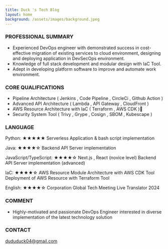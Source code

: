 ```yaml
---
title: Duck 's Tech Blog
layout: home
background: /assets/images/background.jpeg
---
```


### PROFESSIONAL SUMMARY
- Experienced DevOps engineer with demonstrated success in cost-effective migration of existing services  to cloud environment, designing and deploying application in DevSecOps environment.
- Knowledge of full stack development and modular design with IaC Tool.
- Adept in developing platform software to improve and automate work environment.

### CORE QUALIFICATIONS
- Pipeline Architecture ( Jenkins , Code Pipeline , CircleCi , Github Action )
- Advanced API Architecture ( Lambda , API Gateway , CloudFront )
- AWS Resource Architecture with IaC ( Terraform , AWS CDK ) 
- Security System Tool ( Trivy , Grype , Cosign , SBOM , Kubescape )

### LANGUAGE
Python: ★★★★★
Serverless Application & bash script implementation

Java: ★★★★☆
Backend API Server implementation

JavaScript/TypeScript: ★★★★☆
Next.js , React (novice level)
Backend API Server implementation (advanced)

IaC: ★★★★☆
AWS Resource Module Architecture with AWS CDK Tool
Deployment of AWS Resource with Terraform Tool

English: ★★★★☆
Corporation Global Tech Meeting Live Translator 2024

### COMMENT
- Highly-motivated and passionate DevOps Engineer interested in diverse implementation of the latest technology solution

### CONTACT
dududuck04@gmail.com
